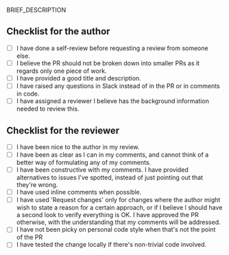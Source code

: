 BRIEF_DESCRIPTION

## Checklist for the author

<!--
For more explanation on why we do this, see 
https://github.com/kinbiko/mentoring/blob/master/lessons/pull-requests-and-peer-reviews.md
-->

- [ ] I have done a self-review before requesting a review from someone else.
- [ ] I believe the PR should not be broken down into smaller PRs as it regards only one piece of work.
- [ ] I have provided a good title and description.
- [ ] I have raised any questions in Slack instead of in the PR or in comments in code.
- [ ] I have assigned a reviewer I believe has the background information needed to review this.

## Checklist for the reviewer

- [ ] I have been nice to the author in my review.
- [ ] I have been as clear as I can in my comments, and cannot think of a better way of formulating any of my comments.
- [ ] I have been constructive with my comments. I have provided alternatives to issues I've spotted, instead of just pointing out that they're wrong. 
- [ ] I have used inline comments when possible.
- [ ] I have used 'Request changes' only for changes where the author might wish to state a reason for a certain approach, or if I believe I should have a second look to verify everything is OK. I have approved the PR otherwise, with the understanding that my comments will be addressed.
- [ ] I have not been picky on personal code style when that's not the point of the PR
- [ ] I have tested the change locally if there's non-trivial code involved.
